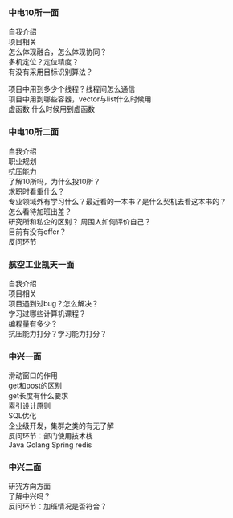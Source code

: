 ### 中电10所一面
自我介绍  
项目相关  
怎么体现融合，怎么体现协同？  
多机定位？定位精度？  
有没有采用目标识别算法？  

项目中用到多少个线程？线程间怎么通信  
项目中用到哪些容器，vector与list什么时候用  
虚函数 什么时候用到虚函数  
### 中电10所二面
自我介绍  
职业规划  
抗压能力  
了解10所吗，为什么投10所？  
求职时看重什么？  
专业领域外有学习什么？最近看的一本书？是什么契机去看这本书的？  
怎么看待加班出差？  
研究所和私企的区别？ 
周围人如何评价自己？  
目前有没有offer？  
反问环节

### 航空工业凯天一面  
自我介绍  
项目相关  
项目遇到过bug？怎么解决？  
学习过哪些计算机课程？  
编程量有多少？  
抗压能力打分？学习能力打分？   


### 中兴一面
滑动窗口的作用  
get和post的区别  
get长度有什么要求    
索引设计原则  
SQL优化  
企业级开发，集群之类的有无了解  
反问环节：部门使用技术栈  
Java Golang Spring redis

### 中兴二面
研究方向方面  
了解中兴吗？  
反问环节：加班情况是否符合？  
